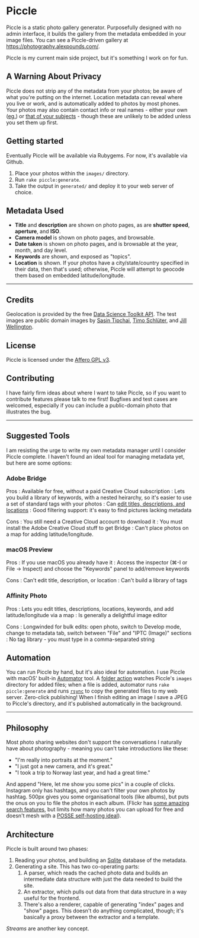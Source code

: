 # Piccle

Piccle is a static photo gallery generator. Purposefully designed with no admin interface, it builds the gallery from 
the metadata embedded in your image files. You can see a Piccle-driven gallery at https://photography.alexpounds.com/.

Piccle is my current main side project, but it's something I work on for fun. 


## A Warning About Privacy 

Piccle does not strip any of the metadata from your photos; be aware of what you're putting on the internet. Location 
metadata can reveal where you live or work, and is automatically added to photos by most phones. Your photos may also
contain contact info or real names - either your own ([eg.](http://fujifilm-dsc.com/en/manual/x100f/menu_setup/save_data_set-up/index.html#copyright_info))
or [that of your subjects](https://www.iptc.org/std/photometadata/documentation/userguide/#_persons_depicted_in_the_image) - 
though these are unlikely to be added unless you set them up first. 

## Getting started

Eventually Piccle will be available via Rubygems. For now, it's available via Github. 

1. Place your photos within the `images/` directory. 
1. Run `rake piccle:generate`. 
1. Take the output in `generated/` and deploy it to your web server of choice.

## Metadata Used

* **Title** and **description** are shown on photo pages, as are **shutter speed**, **aperture**, and **ISO**. 
* **Camera model** is shown on photo pages, and browsable. 
* **Date taken** is shown on photo pages, and is browsable at the year, month, and day level. 
* **Keywords** are shown, and exposed as "topics". 
* **Location** is shown. If your photos have a city/state/country specified in their data, then that's used; otherwise, 
  Piccle will attempt to geocode them based on embedded latitude/longitude.


-------

## Credits

Geolocation is provided by the free [Data Science Toolkit API](http://www.datasciencetoolkit.org/developerdocs#coordinates2politics).
The test images are public domain images by [Sasin Tipchai](https://pixabay.com/photos/elephant-animals-asia-large-1822636/), 
[Timo Schlüter](https://pixabay.com/photos/kingfisher-bird-blue-plumage-1905255/), and 
[Jill Wellington](https://pixabay.com/photos/spring-bird-bird-spring-blue-2295431/). 


## License

Piccle is licensed under the [Affero GPL v3](https://www.gnu.org/licenses/agpl-3.0.en.html).


## Contributing

I have fairly firm ideas about where I want to take Piccle, so if you want to contribute features please talk to me 
first! Bugfixes and test cases are welcomed, especially if you can include a public-domain photo that illustrates the 
bug.

------

## Suggested Tools

I am resisting the urge to write my own metadata manager until I consider Piccle complete. I haven't found an ideal 
tool for managing metadata yet, but here are some options:

### Adobe Bridge

Pros
: Available for free, without a paid Creative Cloud subscription
: Lets you build a library of keywords, with a nested heirarchy, so it's easier to use a set of standard tags with your photos
: Can [edit titles, descriptions, and locations](https://helpx.adobe.com/ca/bridge/using/metadata-adobe-bridge.html)
: Good filtering support: it's easy to find pictures lacking metadata

Cons
: You still need a Creative Cloud account to download it
: You must install the Adobe Creative Cloud stuff to get Bridge
: Can't place photos on a map for adding latitude/longitude.

### macOS Preview

Pros
: If you use macOS you already have it
: Access the inspector (⌘-I or File → Inspect) and choose the "Keywords" panel to add/remove keywords

Cons 
: Can't edit title, description, or location
: Can't build a library of tags

### Affinity Photo

Pros
: Lets you edit titles, descriptions, locations, keywords, and add latitude/longitude via a map
: Is generally a delightful image editor

Cons
: Longwinded for bulk edits: open photo, switch to Develop mode, change to metadata tab, switch between "File" and "IPTC (Image)" sections
: No tag library - you must type in a comma-separated string


## Automation

You can run Piccle by hand, but it's also ideal for automation. I use Piccle with macOS' built-in [Automator](https://support.apple.com/en-gb/guide/automator/welcome/mac)
tool. A [folder action](https://support.apple.com/en-gb/guide/automator/aut7cac58839/2.10/mac/10.15) watches Piccle's 
`images` directory for added files; when a file is added, automator runs `rake piccle:generate` and runs [`rsync`](https://wiki.archlinux.org/index.php/Rsync)
to copy the generated files to my web server. Zero-click publishing! When I finish editing an image I save a JPEG to 
Piccle's directory, and it's published automatically in the background.




------

## Philosophy

Most photo sharing websites don't support the conversations I naturally have about photography - meaning you can't 
take introductions like these:

* "I'm really into portraits at the moment."
* "I just got a new camera, and it's great."
* "I took a trip to Norway last year, and had a great time."

And append "Here, let me show you some pics" in a couple of clicks. Instagram only has hashtags, and you can't filter
your own photos by hashtag. 500px gives you some organisational tools (like albums), but puts the onus on you to file
the photos in each album. (Flickr has [some amazing search features](https://www.flickr.com/search/advanced), but limits
how many photos you can upload for free and doesn't mesh with a [POSSE self-hosting ideal](https://indieweb.org/POSSE)).


## Architecture

Piccle is built around two phases: 

1. Reading your photos, and building an [Sqlite]() database of the metadata. 
1. Generating a site. This has two co-operating parts:
    1. A parser, which reads the cached photo data and builds an intermediate data structure with just the data needed
       to build the site. 
    1. An extractor, which pulls out data from that data structure in a way useful for the frontend.
    1. There's also a renderer, capable of generating "index" pages and "show" pages. This doesn't do anything 
       complicated, though; it's basically a proxy between the extractor and a template. 

_Streams_ are another key concept. 
